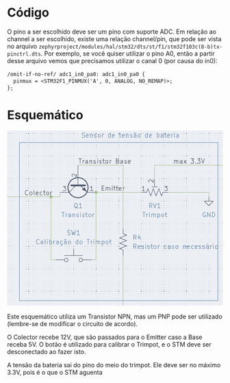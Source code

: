 # Código

O pino a ser escolhido deve ser um pino com suporte ADC.
Em relação ao channel a ser escolhido, existe uma relação channel/pin, que pode ser vista no arquivo `zephyrproject/modules/hal/stm32/dts/st/f1/stm32f103c(8-b)tx-pinctrl.dts`.
Por exemplo, se você quiser utilizar o pino A0, então a partir desse arquivo vemos que precisamos utilizar o canal 0 (por causa do in0):

```dtsi
/omit-if-no-ref/ adc1_in0_pa0: adc1_in0_pa0 {
  pinmux = <STM32F1_PINMUX('A', 0, ANALOG, NO_REMAP)>;
};
```
# Esquemático

![Esquemático de como montar](./res/2025-02-07_18-19.png)

Este esquemático utiliza um Transistor NPN, mas um PNP pode ser utilizado (lembre-se de modificar o circuito de acordo).

O Colector recebe 12V, que são passados para o Emitter caso a Base receba 5V. O botão é utilizado para calibrar o Trimpot, e o STM deve ser desconectado ao fazer isto.

A tensão da bateria sai do pino do meio do trimpot. Ele deve ser no máximo 3.3V, pois é o que o STM aguenta
